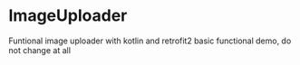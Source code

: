 # ImageUploader
Funtional image uploader with kotlin and retrofit2
basic functional demo, do not change at all
